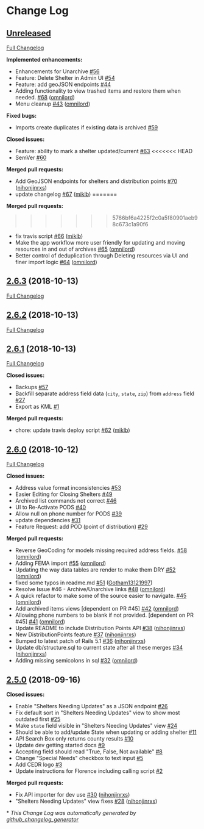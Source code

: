 # Change Log

## [Unreleased](https://github.com/hurricane-response/florence-api/tree/HEAD)

[Full Changelog](https://github.com/hurricane-response/florence-api/compare/2.6.3...HEAD)

**Implemented enhancements:**

- Enhancements for Unarchive [\#56](https://github.com/hurricane-response/florence-api/issues/56)
- Feature: Delete Shelter in Admin UI [\#54](https://github.com/hurricane-response/florence-api/issues/54)
- Feature: add geoJSON endpoints [\#44](https://github.com/hurricane-response/florence-api/issues/44)
- Adding functionality to view trashed items and restore them when needed. [\#68](https://github.com/hurricane-response/florence-api/pull/68) ([omnilord](https://github.com/omnilord))
- Menu cleanup [\#43](https://github.com/hurricane-response/florence-api/pull/43) ([omnilord](https://github.com/omnilord))

**Fixed bugs:**

- Imports create duplicates if existing data is archived [\#59](https://github.com/hurricane-response/florence-api/issues/59)

**Closed issues:**

- Feature: ability to mark a shelter updated/current [\#63](https://github.com/hurricane-response/florence-api/issues/63)
<<<<<<< HEAD
- SemVer [\#60](https://github.com/hurricane-response/florence-api/issues/60)

**Merged pull requests:**

- Add GeoJSON endpoints for shelters and distribution points [\#70](https://github.com/hurricane-response/florence-api/pull/70) ([nihonjinrxs](https://github.com/nihonjinrxs))
- update changelog [\#67](https://github.com/hurricane-response/florence-api/pull/67) ([miklb](https://github.com/miklb))
=======

**Merged pull requests:**

>>>>>>> 5766bf6a4225f2c0a5f80901aeb98c673c1a90f6
- fix travis script [\#66](https://github.com/hurricane-response/florence-api/pull/66) ([miklb](https://github.com/miklb))
- Make the app workflow more user friendly for updating and moving resources in and out of archives [\#65](https://github.com/hurricane-response/florence-api/pull/65) ([omnilord](https://github.com/omnilord))
- Better control of deduplication through Deleting resources via UI and finer import logic [\#64](https://github.com/hurricane-response/florence-api/pull/64) ([omnilord](https://github.com/omnilord))

## [2.6.3](https://github.com/hurricane-response/florence-api/tree/2.6.3) (2018-10-13)
[Full Changelog](https://github.com/hurricane-response/florence-api/compare/2.6.2...2.6.3)

## [2.6.2](https://github.com/hurricane-response/florence-api/tree/2.6.2) (2018-10-13)
[Full Changelog](https://github.com/hurricane-response/florence-api/compare/2.6.1...2.6.2)

## [2.6.1](https://github.com/hurricane-response/florence-api/tree/2.6.1) (2018-10-13)
[Full Changelog](https://github.com/hurricane-response/florence-api/compare/2.6.0...2.6.1)

**Closed issues:**

- Backups [\#57](https://github.com/hurricane-response/florence-api/issues/57)
- Backfill separate address field data \(`city`, `state`, `zip`\) from `address` field [\#27](https://github.com/hurricane-response/florence-api/issues/27)
- Export as KML [\#1](https://github.com/hurricane-response/florence-api/issues/1)

**Merged pull requests:**

- chore: update travis deploy script [\#62](https://github.com/hurricane-response/florence-api/pull/62) ([miklb](https://github.com/miklb))

## [2.6.0](https://github.com/hurricane-response/florence-api/tree/2.6.0) (2018-10-12)
[Full Changelog](https://github.com/hurricane-response/florence-api/compare/2.5.0...2.6.0)

**Closed issues:**

- Address value format inconsistencies [\#53](https://github.com/hurricane-response/florence-api/issues/53)
- Easier Editing for Closing Shelters [\#49](https://github.com/hurricane-response/florence-api/issues/49)
- Archived list commands not correct [\#46](https://github.com/hurricane-response/florence-api/issues/46)
- UI to Re-Activate PODS [\#40](https://github.com/hurricane-response/florence-api/issues/40)
- Allow null on phone number for PODS [\#39](https://github.com/hurricane-response/florence-api/issues/39)
- update dependencies [\#31](https://github.com/hurricane-response/florence-api/issues/31)
- Feature Request: add POD \(point of distribution\) [\#29](https://github.com/hurricane-response/florence-api/issues/29)

**Merged pull requests:**

- Reverse GeoCoding for models missing required address fields. [\#58](https://github.com/hurricane-response/florence-api/pull/58) ([omnilord](https://github.com/omnilord))
- Adding FEMA import [\#55](https://github.com/hurricane-response/florence-api/pull/55) ([omnilord](https://github.com/omnilord))
- Updating the way data tables are render to make them DRY [\#52](https://github.com/hurricane-response/florence-api/pull/52) ([omnilord](https://github.com/omnilord))
- fixed some typos in readme.md [\#51](https://github.com/hurricane-response/florence-api/pull/51) ([Gotham13121997](https://github.com/Gotham13121997))
- Resolve Issue \#46 - Archive/Unarchive links [\#48](https://github.com/hurricane-response/florence-api/pull/48) ([omnilord](https://github.com/omnilord))
- A quick refactor to make some of the source easier to navigate. [\#45](https://github.com/hurricane-response/florence-api/pull/45) ([omnilord](https://github.com/omnilord))
- Add archived items views \[dependent on PR \#45\] [\#42](https://github.com/hurricane-response/florence-api/pull/42) ([omnilord](https://github.com/omnilord))
- Allowing phone numbers to be blank if not provided. \[dependent on PR \#45\] [\#41](https://github.com/hurricane-response/florence-api/pull/41) ([omnilord](https://github.com/omnilord))
- Update README to include Distribution Points API [\#38](https://github.com/hurricane-response/florence-api/pull/38) ([nihonjinrxs](https://github.com/nihonjinrxs))
- New DistributionPoints feature [\#37](https://github.com/hurricane-response/florence-api/pull/37) ([nihonjinrxs](https://github.com/nihonjinrxs))
- Bumped to latest patch of Rails 5.1 [\#36](https://github.com/hurricane-response/florence-api/pull/36) ([nihonjinrxs](https://github.com/nihonjinrxs))
- Update db/structure.sql to current state after all these merges [\#34](https://github.com/hurricane-response/florence-api/pull/34) ([nihonjinrxs](https://github.com/nihonjinrxs))
- Adding missing semicolons in sql [\#32](https://github.com/hurricane-response/florence-api/pull/32) ([omnilord](https://github.com/omnilord))

## [2.5.0](https://github.com/hurricane-response/florence-api/tree/2.5.0) (2018-09-16)
**Closed issues:**

- Enable "Shelters Needing Updates" as a JSON endpoint [\#26](https://github.com/hurricane-response/florence-api/issues/26)
- Fix default sort in "Shelters Needing Updates" view to show most outdated first [\#25](https://github.com/hurricane-response/florence-api/issues/25)
- Make `state` field visible in "Shelters Needing Updates" view [\#24](https://github.com/hurricane-response/florence-api/issues/24)
- Should be able to add/update State when updating or adding shelter [\#11](https://github.com/hurricane-response/florence-api/issues/11)
- API Search Box only returns county results [\#10](https://github.com/hurricane-response/florence-api/issues/10)
- Update dev getting started docs [\#9](https://github.com/hurricane-response/florence-api/issues/9)
- Accepting field should read "True, False, Not available"  [\#8](https://github.com/hurricane-response/florence-api/issues/8)
- Change "Special Needs" checkbox to text input [\#5](https://github.com/hurricane-response/florence-api/issues/5)
- Add CEDR logo  [\#3](https://github.com/hurricane-response/florence-api/issues/3)
- Update instructions for Florence including calling script  [\#2](https://github.com/hurricane-response/florence-api/issues/2)

**Merged pull requests:**

- Fix API importer for dev use [\#30](https://github.com/hurricane-response/florence-api/pull/30) ([nihonjinrxs](https://github.com/nihonjinrxs))
- "Shelters Needing Updates" view fixes [\#28](https://github.com/hurricane-response/florence-api/pull/28) ([nihonjinrxs](https://github.com/nihonjinrxs))



\* *This Change Log was automatically generated by [github_changelog_generator](https://github.com/skywinder/Github-Changelog-Generator)*